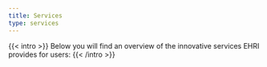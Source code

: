 ```yaml
---
title: Services
type: services
---
```


{{< intro >}}
Below you will find an overview of the innovative services EHRI provides for users:
{{< /intro >}}
